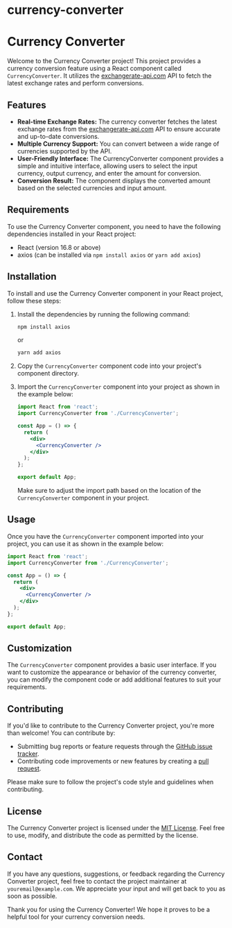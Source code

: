 # currency-converter
# Currency Converter

Welcome to the Currency Converter project! This project provides a currency conversion feature using a React component called `CurrencyConverter`. It utilizes the [exchangerate-api.com](https://www.exchangerate-api.com/) API to fetch the latest exchange rates and perform conversions.

## Features

- **Real-time Exchange Rates:** The currency converter fetches the latest exchange rates from the [exchangerate-api.com](https://www.exchangerate-api.com/) API to ensure accurate and up-to-date conversions.
- **Multiple Currency Support:** You can convert between a wide range of currencies supported by the API.
- **User-Friendly Interface:** The CurrencyConverter component provides a simple and intuitive interface, allowing users to select the input currency, output currency, and enter the amount for conversion.
- **Conversion Result:** The component displays the converted amount based on the selected currencies and input amount.

## Requirements

To use the Currency Converter component, you need to have the following dependencies installed in your React project:

- React (version 16.8 or above)
- axios (can be installed via `npm install axios` or `yarn add axios`)

## Installation

To install and use the Currency Converter component in your React project, follow these steps:

1. Install the dependencies by running the following command:

   ```bash
   npm install axios
   ```

   or

   ```bash
   yarn add axios
   ```

2. Copy the `CurrencyConverter` component code into your project's component directory.

3. Import the `CurrencyConverter` component into your project as shown in the example below:

   ```jsx
   import React from 'react';
   import CurrencyConverter from './CurrencyConverter';

   const App = () => {
     return (
       <div>
         <CurrencyConverter />
       </div>
     );
   };

   export default App;
   ```

   Make sure to adjust the import path based on the location of the `CurrencyConverter` component in your project.

## Usage

Once you have the `CurrencyConverter` component imported into your project, you can use it as shown in the example below:

```jsx
import React from 'react';
import CurrencyConverter from './CurrencyConverter';

const App = () => {
  return (
    <div>
      <CurrencyConverter />
    </div>
  );
};

export default App;
```

## Customization

The `CurrencyConverter` component provides a basic user interface. If you want to customize the appearance or behavior of the currency converter, you can modify the component code or add additional features to suit your requirements.

## Contributing

If you'd like to contribute to the Currency Converter project, you're more than welcome! You can contribute by:

- Submitting bug reports or feature requests through the [GitHub issue tracker](https://github.com/TheSuppressionPluto/currency-converter/issues).
- Contributing code improvements or new features by creating a [pull request](https://github.com/TheSuppressionPluto/currency-converter/pulls).

Please make sure to follow the project's code style and guidelines when contributing.

## License

The Currency Converter project is licensed under the [MIT License](https://github.com/TheSuppressionPluto/currency-converter/blob/main/LICENSE). Feel free to use, modify, and distribute the code as permitted by the license.

## Contact

If you have any questions, suggestions, or feedback regarding the Currency Converter project, feel free to contact the project maintainer at `youremail@example.com`. We appreciate your input and will get back to you as soon as possible.

Thank you for using the Currency Converter! We hope it proves to be a helpful tool for your currency conversion needs.
